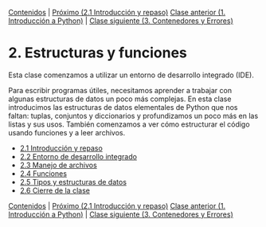 [Contenidos](../Contenidos.md) \| [Próximo (2.1 Introducción y repaso)](01_Introduccion_y_repaso.md)
[Clase anterior (1. Introducción a Python)](../01_Intro_a_Python/00_Resumen.md) | [Clase siguiente (3. Contenedores y Errores)](../03_Contenedores_y_Errores/00_Resumen.md)

# 2. Estructuras y funciones
Esta clase comenzamos a utilizar un entorno de desarrollo integrado (IDE). 

Para escribir programas útiles, necesitamos aprender a trabajar con algunas estructuras de datos un poco más complejas. En esta clase introducimos las estructuras de datos elementales de Python que nos faltan: tuplas, conjuntos y diccionarios y profundizamos un poco más en las listas y sus usos. También comenzamos a ver cómo estructurar el código usando funciones y a leer archivos.



* [2.1 Introducción y repaso](01_Introduccion_y_repaso.md)
* [2.2 Entorno de desarrollo integrado](02_IDE.md)
* [2.3 Manejo de archivos](03_Archivos.md)
* [2.4 Funciones](04_Funciones.md)
* [2.5 Tipos y estructuras de datos](05_TiposDatos.md)
* [2.6 Cierre de la clase](06_Cierre.md)


[Contenidos](../Contenidos.md) \| [Próximo (2.1 Introducción y repaso)](01_Introduccion_y_repaso.md)
[Clase anterior (1. Introducción a Python)](../01_Intro_a_Python/00_Resumen.md) | [Clase siguiente (3. Contenedores y Errores)](../03_Contenedores_y_Errores/00_Resumen.md)
